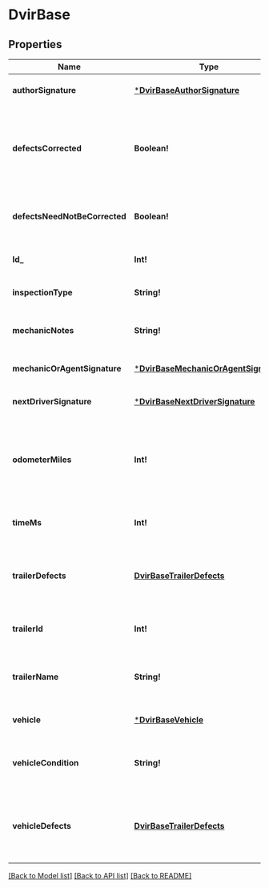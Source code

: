 # DvirBase

## Properties
Name | Type | Description | Notes
------------ | ------------- | ------------- | -------------
**authorSignature** | [***DvirBaseAuthorSignature**](DvirBase_authorSignature.md) |  | [optional] [default to null]
**defectsCorrected** | **Boolean!** | Signifies if the defects on the vehicle corrected after the DVIR is done. | [optional] [default to null]
**defectsNeedNotBeCorrected** | **Boolean!** | Signifies if the defects on this vehicle can be ignored. | [optional] [default to null]
**Id_** | **Int!** | The id of this DVIR record. | [optional] [default to null]
**inspectionType** | **String!** | Inspection type of the DVIR. | [optional] [default to null]
**mechanicNotes** | **String!** | The mechanics notes on the DVIR. | [optional] [default to null]
**mechanicOrAgentSignature** | [***DvirBaseMechanicOrAgentSignature**](DvirBase_mechanicOrAgentSignature.md) |  | [optional] [default to null]
**nextDriverSignature** | [***DvirBaseNextDriverSignature**](DvirBase_nextDriverSignature.md) |  | [optional] [default to null]
**odometerMiles** | **Int!** | The odometer reading in miles for the vehicle when the DVIR was done. | [optional] [default to null]
**timeMs** | **Int!** | Timestamp of this DVIR in UNIX milliseconds. | [optional] [default to null]
**trailerDefects** | [**DvirBaseTrailerDefects**](DvirBase_trailerDefects.md) | Defects registered for the trailer which was part of the DVIR. | [optional] [default to null]
**trailerId** | **Int!** | The id of the trailer which was part of the DVIR. | [optional] [default to null]
**trailerName** | **String!** | The name of the trailer which was part of the DVIR. | [optional] [default to null]
**vehicle** | [***DvirBaseVehicle**](DvirBase_vehicle.md) |  | [optional] [default to null]
**vehicleCondition** | **String!** | The condition of vechile on which DVIR was done. | [optional] [default to null]
**vehicleDefects** | [**DvirBaseTrailerDefects**](DvirBase_trailerDefects.md) | Defects registered for the vehicle which was part of the DVIR. | [optional] [default to null]

[[Back to Model list]](../README.md#documentation-for-models) [[Back to API list]](../README.md#documentation-for-api-endpoints) [[Back to README]](../README.md)


